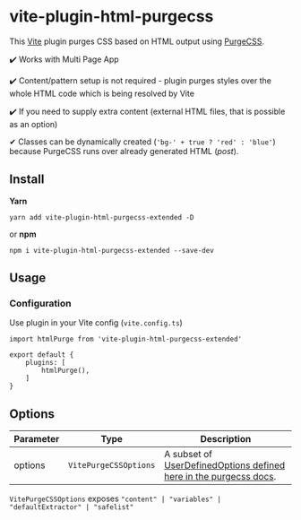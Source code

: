 # vite-plugin-html-purgecss
This [Vite](https://github.com/vitejs/vite) plugin purges CSS based on HTML output using [PurgeCSS](https://github.com/FullHuman/purgecss).

✔️ Works with Multi Page App 

✔️ Content/pattern setup is not required - plugin purges styles over the whole HTML code which is being resolved by Vite

✔️ If you need to supply extra content (external HTML files, that is possible as an option)

✔  Classes can be dynamically created (`'bg-' + true ? 'red' : 'blue'`) because PurgeCSS runs over already generated HTML (_post_).

## Install
**Yarn**
```
yarn add vite-plugin-html-purgecss-extended -D
```
or **npm**
```
npm i vite-plugin-html-purgecss-extended --save-dev
```

## Usage
### Configuration
Use plugin in your Vite config (`vite.config.ts`)
```
import htmlPurge from 'vite-plugin-html-purgecss-extended'

export default {
    plugins: [
        htmlPurge(),
    ]
}
```

## Options

| Parameter | Type  | Description |
| ----------- | -----------  | ----------- |
| options | `VitePurgeCSSOptions` | A subset of [UserDefinedOptions defined here in the purgecss docs](https://purgecss.com/configuration.html#options).

`VitePurgeCSSOptions` exposes `"content" | "variables" | "defaultExtractor" | "safelist"`
